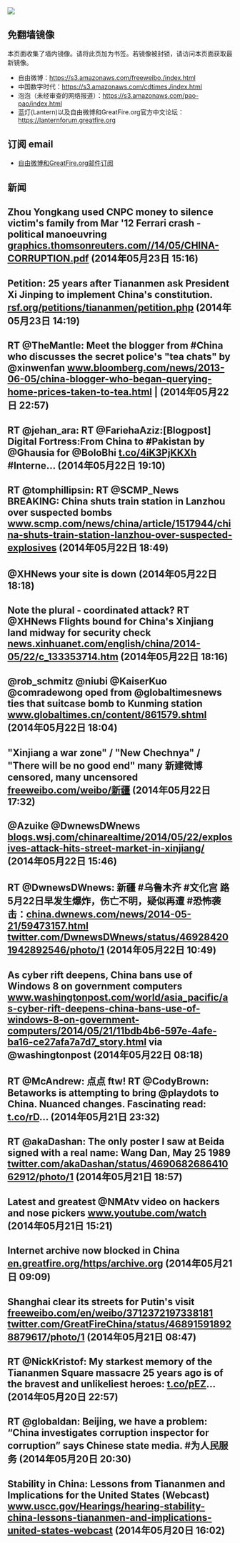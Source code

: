 <img src="https://raw.githubusercontent.com/greatfire/z/master/logos.gif" />

## 免翻墙镜像
本页面收集了墙内镜像。请将此页加为书签。若镜像被封锁，请访问本页面获取最新镜像。
* 自由微博：https://s3.amazonaws.com/freeweibo./index.html
* 中国数字时代：https://s3.amazonaws.com/cdtimes./index.html
* 泡泡（未经审查的网络报道）：https://s3.amazonaws.com/pao-pao/index.html
* 蓝灯(Lantern)以及自由微博和GreatFire.org官方中文论坛：https://lanternforum.greatfire.org

## 订阅 email
* <a href="https://greatfire.us7.list-manage.com/subscribe?u=854fca58782082e0cbdf204a0&id=c78949b93c">自由微博和GreatFire.org邮件订阅</a>
		
## 新闻
Zhou Yongkang used CNPC money to silence victim's family from Mar '12 Ferrari crash - political manoeuvring <a href="http://graphics.thomsonreuters.com//14/05/CHINA-CORRUPTION.pdf">graphics.thomsonreuters.com//14/05/CHINA-CORRUPTION.pdf</a> (2014年05月23日 15:16)
 ---
Petition: 25 years after Tiananmen ask President Xi Jinping to implement China's constitution. <a href="http://rsf.org/petitions/tiananmen/petition.php?lang=en&utm_source=btn_top&utm_medium=email&utm_campaign=tiananmen">rsf.org/petitions/tiananmen/petition.php</a> (2014年05月23日 14:19)
 ---
RT @TheMantle: Meet the blogger from #China who discusses the secret police's "tea chats" by @xinwenfan <a href="http://www.bloomberg.com/news/2013-06-05/china-blogger-who-began-querying-home-prices-taken-to-tea.html?utm_content=buffercede4&utm_medium=social&utm_source=twitter.com&utm_campaign=buffer">www.bloomberg.com/news/2013-06-05/china-blogger-who-began-querying-home-prices-taken-to-tea.html</a> | (2014年05月22日 22:57)
 ---
RT @jehan_ara: RT @FariehaAziz:[Blogpost] Digital Fortress:From China to #Pakistan by @Ghausia for @BoloBhi <a href="http://t.co/4iK3PjKKXh">t.co/4iK3PjKKXh</a> #Interne… (2014年05月22日 19:10)
 ---
RT @tomphillipsin: RT @SCMP_News BREAKING: China shuts train station in Lanzhou over suspected bombs <a href="http://www.scmp.com/news/china/article/1517944/china-shuts-train-station-lanzhou-over-suspected-explosives">www.scmp.com/news/china/article/1517944/china-shuts-train-station-lanzhou-over-suspected-explosives</a> (2014年05月22日 18:49)
 ---
@XHNews your site is down (2014年05月22日 18:18)
 ---
Note the plural - coordinated attack? RT @XHNews Flights bound for China's Xinjiang land midway for security check <a href="http://news.xinhuanet.com/english/china/2014-05/22/c_133353714.htm">news.xinhuanet.com/english/china/2014-05/22/c_133353714.htm</a> (2014年05月22日 18:16)
 ---
@rob_schmitz @niubi @KaiserKuo @comradewong oped from @globaltimesnews ties that suitcase bomb to Kunming station <a href="http://www.globaltimes.cn/content/861579.shtml?utm_content=bufferc0929&utm_medium=social&utm_source=twitter.com&utm_campaign=buffer">www.globaltimes.cn/content/861579.shtml</a> (2014年05月22日 18:04)
 ---
"Xinjiang a war zone" / "New Chechnya" / "There will be no good end" many 新建微博 censored, many uncensored <a href="https://freeweibo.com/weibo/%E6%96%B0%E7%96%86?censored">freeweibo.com/weibo/新疆</a> (2014年05月22日 17:32)
 ---
@Azuike @DwnewsDWnews <a href="http://blogs.wsj.com/chinarealtime/2014/05/22/explosives-attack-hits-street-market-in-xinjiang/?mod=WSJBlog">blogs.wsj.com/chinarealtime/2014/05/22/explosives-attack-hits-street-market-in-xinjiang/</a> (2014年05月22日 15:46)
 ---
RT @DwnewsDWnews: 新疆 #乌鲁木齐 #文化宫 路5月22日早发生爆炸，伤亡不明，疑似再遭 #恐怖袭击：<a href="http://china.dwnews.com/news/2014-05-21/59473157.html">china.dwnews.com/news/2014-05-21/59473157.html</a> <a href="https://twitter.com/DwnewsDWnews/status/469284201942892546/photo/1">twitter.com/DwnewsDWnews/status/469284201942892546/photo/1</a> (2014年05月22日 10:49)
 ---
As cyber rift deepens, China bans use of Windows 8 on government computers <a href="http://www.washingtonpost.com/world/asia_pacific/as-cyber-rift-deepens-china-bans-use-of-windows-8-on-government-computers/2014/05/21/11bdb4b6-597e-4afe-ba16-ce27afa7a7d7_story.html">www.washingtonpost.com/world/asia_pacific/as-cyber-rift-deepens-china-bans-use-of-windows-8-on-government-computers/2014/05/21/11bdb4b6-597e-4afe-ba16-ce27afa7a7d7_story.html</a> via @washingtonpost (2014年05月22日 08:18)
 ---
RT @McAndrew: 点点 ftw! RT @CodyBrown: Betaworks is attempting to bring @playdots to China. Nuanced changes. Fascinating read: <a href="http://t.co/rD">t.co/rD</a>… (2014年05月21日 23:32)
 ---
RT @akaDashan: The only poster I saw at Beida signed with a real name: Wang Dan, May 25 1989 <a href="https://twitter.com/akaDashan/status/469068268641062912/photo/1">twitter.com/akaDashan/status/469068268641062912/photo/1</a> (2014年05月21日 18:57)
 ---
Latest and greatest @NMAtv video on hackers and nose pickers <a href="https://www.youtube.com/watch?v=wsndpFj_8sc">www.youtube.com/watch</a> (2014年05月21日 15:21)
 ---
Internet archive now blocked in China  <a href="https://en.greatfire.org/https/archive.org">en.greatfire.org/https/archive.org</a> (2014年05月21日 09:09)
 ---
Shanghai clear its streets for Putin's visit <a href="https://freeweibo.com/en/weibo/3712372197338181">freeweibo.com/en/weibo/3712372197338181</a> <a href="https://twitter.com/GreatFireChina/status/468915918928879617/photo/1">twitter.com/GreatFireChina/status/468915918928879617/photo/1</a> (2014年05月21日 08:47)
 ---
RT @NickKristof: My starkest memory of the Tiananmen Square massacre 25 years ago is of the bravest and unlikeliest heroes: <a href="http://t.co/pEZ">t.co/pEZ</a>… (2014年05月20日 22:57)
 ---
RT @globaldan: Beijing, we have a problem: “China investigates corruption inspector for corruption” says Chinese state media. #为人民服务 (2014年05月20日 20:30)
 ---
Stability in China: Lessons from Tiananmen and Implications for the United States (Webcast) <a href="http://www.uscc.gov/Hearings/hearing-stability-china-lessons-tiananmen-and-implications-united-states-webcast#sthash.Yy3YQSYa.dpuf">www.uscc.gov/Hearings/hearing-stability-china-lessons-tiananmen-and-implications-united-states-webcast</a> (2014年05月20日 16:02)
 ---

